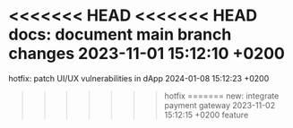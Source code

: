 <<<<<<< HEAD
<<<<<<< HEAD
docs: document main branch changes 2023-11-01 15:12:10 +0200
=======
hotfix: patch UI/UX vulnerabilities in dApp 2024-01-08 15:12:23 +0200
>>>>>>> hotfix
=======
new: integrate payment gateway 2023-11-02 15:12:15 +0200
>>>>>>> feature
